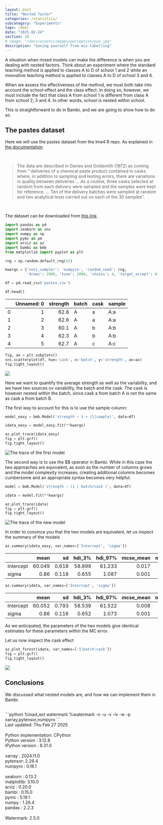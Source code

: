 ```yaml
---
layout: post
title: "Nested factor"
categories: /statistics/
subcategory: "Experiments"
tags: /doe/
date: "2025-02-24"
section: 10
# image: "/docs/assets/images/perception/eye.jpg"
description: "Saving yourself from mis-labelling"
---
```


A situation when mixed models can make the difference is when
you are dealing with nested factors.
Think about an experiment where the standard teaching method
is applied to classes A to D of school 1 and 2
while an innovative teaching method is applied to 
classes A to D of school 3 and 4.

When we assess the effectiveness of the method,
we must both take into account the school effect and the class
effect.
In doing so, however, we must include the fact
that class A from school 1 is different from class A from school 2, 3
and 4. In other words, school is nested within school.

This is straightforward to do in Bambi, and we are going to show how to do so.

## The pastes dataset

Here we will use the pastes dataset from the lme4 R repo.
As explained in [the documentation](https://rdrr.io/cran/lme4/man/Pastes.html)

<br>

> The data are described in Davies and Goldsmith (1972) as coming from “ deliveries of a chemical paste product contained in casks where, in addition to sampling and testing errors, there are variations in quality between deliveries ... 
> As a routine, three casks selected at random from each delivery were sampled and the samples were kept for reference. ... 
> Ten of the delivery batches were sampled at random and two analytical tests carried out on each of the 30 samples”.

<br>

The dataset can be downloaded from [this link](https://github.com/lme4/lme4/blob/master/data/Pastes.rda).

```python
import pandas as pd
import seaborn as sns
import numpy as np
import pymc as pm
import arviz as az
import bambi as bmb
from matplotlib import pyplot as plt

rng = np.random.default_rng(42)

kwargs = {'nuts_sampler': 'numpyro', 'random_seed': rng,
          'draws': 2000, 'tune': 2000, 'chains': 4, 'target_accept': 0.95}

df = pd.read_csv('pastes.csv')

df.head()
```

|    |   Unnamed: 0 |   strength | batch   | cask   | sample   |
|---:|-------------:|-----------:|:--------|:-------|:---------|
|  0 |            1 |       62.8 | A       | a      | A:a      |
|  1 |            2 |       62.6 | A       | a      | A:a      |
|  2 |            3 |       60.1 | A       | b      | A:b      |
|  3 |            4 |       62.3 | A       | b      | A:b      |
|  4 |            5 |       62.7 | A       | c      | A:c      |


```python
fig, ax = plt.subplots()
sns.scatterplot(df, hue='cask', x='batch', y='strength', ax=ax)
fig.tight_layout()
```

![](/docs/assets/images/statistics/nested_factors/scatter.webp)

Here we want to quantify the average strength as well as the variability,
and we have two sources ov variability, the batch and the cask.
The cask is however nested within the batch, since cask a from batch A
is not the same as cask a from batch B.

The first way to account for this is to use the sample column:

```python
model_easy = bmb.Model('strength ~ 1 + (1|sample)', data=df)

idata_easy = model_easy.fit(**kwargs)

az.plot_trace(idata_easy)
fig = plt.gcf()
fig.tight_layout()
```

![The trace of the first model](/docs/assets/images/statistics/nested_factors/trace_easy.webp)

The second way is to use the $\$ operator in Bambi. While in this case
the two approaches are equivalent, as soon as the number of columns grows
and the model complexity increases, creating additional columns becomes
cumbersome and an appropriate syntax becomes very helpful.

```python
model = bmb.Model('strength ~ (1 | batch/cask )', data=df)

idata = model.fit(**kwargs)

az.plot_trace(idata)
fig = plt.gcf()
fig.tight_layout()
```

![The trace of the new model](/docs/assets/images/statistics/nested_factors/trace.webp)

In order to convince you that the two models are equivalent, let us inspect the summary 
of the models

```python
az.summary(idata_easy, var_names=['Intercept', 'sigma'])
```

|           |   mean |    sd |   hdi_3% |   hdi_97% |   mcse_mean |   mcse_sd |   ess_bulk |   ess_tail |   r_hat |
|:----------|-------:|------:|---------:|----------:|------------:|----------:|-----------:|-----------:|--------:|
| Intercept | 60.049 | 0.618 |   58.899 |    61.233 |       0.017 |     0.012 |       1306 |       2558 |       1 |
| sigma     |  0.86  | 0.118 |    0.655 |     1.087 |       0.001 |     0.001 |       6801 |       9953 |       1 |


```python
az.summary(idata, var_names=['Intercept', 'sigma'])
```

|           |   mean |    sd |   hdi_3% |   hdi_97% |   mcse_mean |   mcse_sd |   ess_bulk |   ess_tail |   r_hat |
|:----------|-------:|------:|---------:|----------:|------------:|----------:|-----------:|-----------:|--------:|
| Intercept | 60.052 | 0.793 |   58.539 |    61.522 |       0.008 |     0.006 |      10081 |      11314 |       1 |
| sigma     |  0.86  | 0.116 |    0.652 |     1.073 |       0.001 |     0.001 |       7556 |      11062 |       1 |


As we anticipated, the parameters of the two models give identical estimates for these parameters
within the MC error.

Let us now inspect the cask effect

```python
az.plot_forest(idata, var_names=['1|batch:cask'])
fig = plt.gcf()
fig.tight_layout()
```

![](/docs/assets/images/statistics/nested_factors/forest.webp)

## Conclusions

We discussed what nested models are, and how we can implement them in Bambi.


<br>
```python
%load_ext watermark
%watermark -n -u -v -iv -w -p xarray,pytensor,numpyro
```

<div class="code">
Last updated: Thu Feb 27 2025
<br>

<br>
Python implementation: CPython
<br>
Python version       : 3.12.8
<br>
IPython version      : 8.31.0
<br>

<br>
xarray  : 2024.11.0
<br>
pytensor: 2.26.4
<br>
numpyro : 0.16.1
<br>

<br>
seaborn   : 0.13.2
<br>
matplotlib: 3.10.0
<br>
arviz     : 0.20.0
<br>
bambi     : 0.15.0
<br>
pymc      : 5.19.1
<br>
numpy     : 1.26.4
<br>
pandas    : 2.2.3
<br>

<br>
Watermark: 2.5.0
<br>
</div>